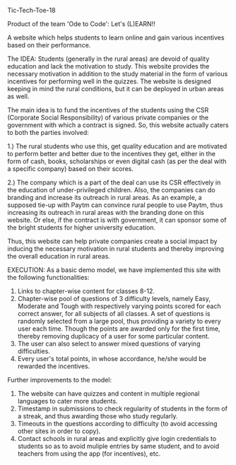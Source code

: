 Tic-Tech-Toe-18

Product of the team 'Ode to Code': Let's (L)EARN!!

A website which helps students to learn online and gain various incentives based on their performance.

The IDEA:
Students (generally in the rural areas) are devoid of quality education and lack the motivation to study. This website provides the necessary motivation in addition to the study material in the form of various incentives for performing well in the quizzes. The website is designed keeping in mind the rural conditions, but it can be deployed in urban areas as well. 

The main idea is to fund the incentives of the students using the CSR (Corporate Social Responsibility) of various private companies or the government with which a contract is signed. So, this website actually caters to both the parties involved:

1.) The rural students who use this, get quality education and are motivated to perform better and better due to the incentives they get, either in the form of cash, books, scholarships or even digital cash (as per the deal with a specific company) based on their scores.

2.) The company which is a part of the deal can use its CSR effectively in the education of under-privileged children. Also, the companies can do branding and increase its outreach in rural areas. As an example, a supposed tie-up with Paytm can convince rural people to use Paytm, thus increasing its outreach in rural areas with the branding done on this website. Or else, if the contract is with government, it can sponsor some of the bright students for higher university education.

Thus, this website can help private companies create a social impact by inducing the necessary motivation in rural students and thereby improving the overall education in rural areas.


EXECUTION:
As a basic demo model, we have implemented this site with the following functionalities:
1) Links to chapter-wise content for classes 8-12.
2) Chapter-wise pool of questions of 3 difficulty levels, namely Easy, Moderate and Tough with respectively varying points scored for      each correct answer, for all subjects of all classes. A set of questions is randomly selected from a large pool, thus providing a        variety to every user each time. Though the points are awarded only for the first time, thereby removing duplicacy of a user for some    particular content.
3) The user can also select to answer mixed questions of varying difficulties.
4) Every user's total points, in whose accordance, he/she would be rewarded the incentives.
 
 Further improvements to the model:
 1) The website can have quizzes and content in multiple regional languages to cater more students.
 2) Timestamp in submissions to check regularity of students in the form of a streak, and thus awarding those who study regularly.
 3) Timeouts in the questions according to difficulty (to avoid accessing other sites in order to copy).
 4) Contact schools in rural areas and explicitly give login credentials to students so as to avoid muliple entries by same student,         and to avoid teachers from using the app (for incentives), etc.
